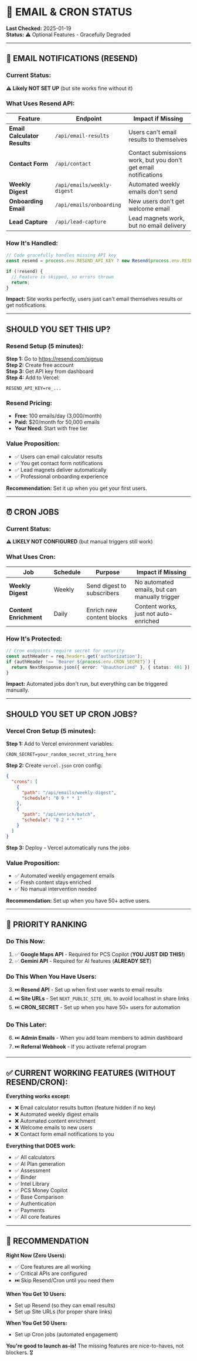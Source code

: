 # 📧 EMAIL & CRON STATUS

**Last Checked:** 2025-01-19  
**Status:** ⚠️ Optional Features - Gracefully Degraded

---

## 📧 **EMAIL NOTIFICATIONS (RESEND)**

### **Current Status:**
**⚠️ Likely NOT SET UP** (but site works fine without it)

### **What Uses Resend API:**

| Feature | Endpoint | Impact if Missing |
|---------|----------|-------------------|
| **Email Calculator Results** | `/api/email-results` | Users can't email results to themselves |
| **Contact Form** | `/api/contact` | Contact submissions work, but you don't get email notifications |
| **Weekly Digest** | `/api/emails/weekly-digest` | Automated weekly emails don't send |
| **Onboarding Email** | `/api/emails/onboarding` | New users don't get welcome email |
| **Lead Capture** | `/api/lead-capture` | Lead magnets work, but no email delivery |

### **How It's Handled:**
```typescript
// Code gracefully handles missing API key
const resend = process.env.RESEND_API_KEY ? new Resend(process.env.RESEND_API_KEY) : null;

if (!resend) {
  // Feature is skipped, no errors thrown
  return; 
}
```

**Impact:** Site works perfectly, users just can't email themselves results or get notifications.

---

## **SHOULD YOU SET THIS UP?**

### **Resend Setup (5 minutes):**

**Step 1:** Go to https://resend.com/signup  
**Step 2:** Create free account  
**Step 3:** Get API key from dashboard  
**Step 4:** Add to Vercel:
```
RESEND_API_KEY=re_...
```

### **Resend Pricing:**
- **Free:** 100 emails/day (3,000/month)
- **Paid:** $20/month for 50,000 emails
- **Your Need:** Start with free tier

### **Value Proposition:**
- ✅ Users can email calculator results
- ✅ You get contact form notifications
- ✅ Lead magnets deliver automatically
- ✅ Professional onboarding experience

**Recommendation:** Set it up when you get your first users.

---

## ⏰ **CRON JOBS**

### **Current Status:**
**⚠️ LIKELY NOT CONFIGURED** (but manual triggers still work)

### **What Uses Cron:**

| Job | Schedule | Purpose | Impact if Missing |
|-----|----------|---------|-------------------|
| **Weekly Digest** | Weekly | Send digest to subscribers | No automated emails, but can manually trigger |
| **Content Enrichment** | Daily | Enrich new content blocks | Content works, just not auto-enriched |

### **How It's Protected:**
```typescript
// Cron endpoints require secret for security
const authHeader = req.headers.get('authorization');
if (authHeader !== `Bearer ${process.env.CRON_SECRET}`) {
  return NextResponse.json({ error: "Unauthorized" }, { status: 401 });
}
```

**Impact:** Automated jobs don't run, but everything can be triggered manually.

---

## **SHOULD YOU SET UP CRON JOBS?**

### **Vercel Cron Setup (5 minutes):**

**Step 1:** Add to Vercel environment variables:
```
CRON_SECRET=your_random_secret_string_here
```

**Step 2:** Create `vercel.json` cron config:
```json
{
  "crons": [
    {
      "path": "/api/emails/weekly-digest",
      "schedule": "0 9 * * 1"
    },
    {
      "path": "/api/enrich/batch",
      "schedule": "0 2 * * *"
    }
  ]
}
```

**Step 3:** Deploy - Vercel automatically runs the jobs

### **Value Proposition:**
- ✅ Automated weekly engagement emails
- ✅ Fresh content stays enriched
- ✅ No manual intervention needed

**Recommendation:** Set up when you have 50+ active users.

---

## 🎯 **PRIORITY RANKING**

### **Do This Now:**
1. ✅ **Google Maps API** - Required for PCS Copilot (**YOU JUST DID THIS!**)
2. ✅ **Gemini API** - Required for AI features (**ALREADY SET**)

### **Do This When You Have Users:**
3. ⏭️ **Resend API** - Set up when first user wants to email results
4. ⏭️ **Site URLs** - Set `NEXT_PUBLIC_SITE_URL` to avoid localhost in share links
5. ⏭️ **CRON_SECRET** - Set up when you have 50+ users for automation

### **Do This Later:**
6. ⏭️ **Admin Emails** - When you add team members to admin dashboard
7. ⏭️ **Referral Webhook** - If you activate referral program

---

## ✅ **CURRENT WORKING FEATURES (WITHOUT RESEND/CRON):**

**Everything works except:**
- ❌ Email calculator results button (feature hidden if no key)
- ❌ Automated weekly digest emails
- ❌ Automated content enrichment
- ❌ Welcome emails to new users
- ❌ Contact form email notifications to you

**Everything that DOES work:**
- ✅ All calculators
- ✅ AI Plan generation
- ✅ Assessment
- ✅ Binder
- ✅ Intel Library
- ✅ PCS Money Copilot
- ✅ Base Comparison
- ✅ Authentication
- ✅ Payments
- ✅ All core features

---

## 🎯 **RECOMMENDATION**

**Right Now (Zero Users):**
- ✅ Core features are all working
- ✅ Critical APIs are configured
- ⏭️ Skip Resend/Cron until you need them

**When You Get 10 Users:**
- Set up Resend (so they can email results)
- Set up Site URLs (for proper share links)

**When You Get 50 Users:**
- Set up Cron jobs (automated engagement)

**You're good to launch as-is!** The missing features are nice-to-haves, not blockers. 🎖️

